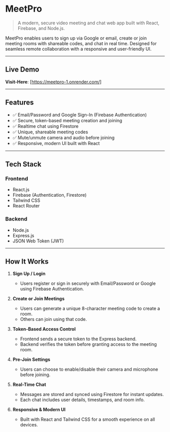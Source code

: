 #  MeetPro

> A modern, secure video meeting and chat web app built with React, Firebase, and Node.js.

MeetPro enables users to sign up via Google or email, create or join meeting rooms with shareable codes, and chat in real time. Designed for seamless remote collaboration with a responsive and user-friendly UI.

---

##  Live Demo
**Visit-Here**: [https://meetpro-1.onrender.com/] 

---
## Features

- ✅ Email/Password and Google Sign-In (Firebase Authentication)
- ✅ Secure, token-based meeting creation and joining
- ✅ Realtime chat using Firestore
- ✅ Unique, shareable meeting codes
- ✅ Mute/unmute camera and audio before joining
- ✅ Responsive, modern UI built with React

---

## Tech Stack

### Frontend
- React.js
- Firebase (Authentication, Firestore)
- Tailwind CSS
- React Router

### Backend
- Node.js
- Express.js
- JSON Web Token (JWT)

---

##  How It Works

1. **Sign Up / Login**  
   - Users register or sign in securely with Email/Password or Google using Firebase Authentication.

2. **Create or Join Meetings**  
   - Users can generate a unique 8-character meeting code to create a room.
   - Others can join using that code.

3. **Token-Based Access Control**  
   - Frontend sends a secure token to the Express backend.
   - Backend verifies the token before granting access to the meeting room.

4. **Pre-Join Settings**  
   - Users can choose to enable/disable their camera and microphone before joining.

5. **Real-Time Chat**  
   - Messages are stored and synced using Firestore for instant updates.
   - Each chat includes user details, timestamps, and room info.

6. **Responsive & Modern UI**  
   - Built with React and Tailwind CSS for a smooth experience on all devices.




